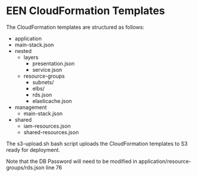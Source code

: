 # EEN CloudFormation Templates

The CloudFormation templates are structured as follows:
* application
 * main-stack.json
 * nested
   * layers
     * presentation.json
     * service.json
    * resource-groups
      * subnets/
      * elbs/
      * rds.json
      * elasticache.json
* management
    * main-stack.json
* shared
   * iam-resources.json
   * shared-resources.json

The s3-upload.sh bash script uploads the CloudFormation templates to S3 ready for deployment.

Note that the DB Password will need to be modified in application/resource-groups/rds.json line 76
